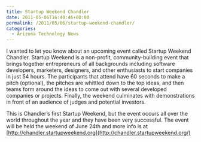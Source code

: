 ```yaml
---
title: Startup Weekend Chandler
date: 2011-05-06T16:40:46+00:00
permalink: /2011/05/06/startup-weekend-chandler/
categories:
  - Arizona Technology News
---
```

I wanted to let you know about an upcoming event called Startup Weekend Chandler. Startup Weekend is a non-profit, community-building event that brings together entrepreneurs of all backgrounds including software developers, marketers, designers, and other enthusiasts to start companies in just 54 hours. The participants that attend have 60 seconds to make a pitch (optional), the pitches are whittled down to the top ideas, and then teams form around the ideas to come out with several developed companies or projects. Finally, the weekend culminates with demonstrations in front of an audience of judges and potential investors.

This is Chandler’s first Startup Weekend, but the event occurs all over the world throughout the year and they have been very successful. The event will be held the weekend of June 24th and more info is at [http://chandler.startupweekend.org](http://chandler.startupweekend.org/)